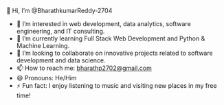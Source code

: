 👋 Hi, I’m @BharathkumarReddy-2704
- 👀 I’m interested in web development, data analytics, software engineering, and IT consulting.
- 🌱 I’m currently learning Full Stack Web Development and Python & Machine Learning.
- 💞️ I’m looking to collaborate on innovative projects related to software development and data science.
- 📫 How to reach me: bharathp2702@gmail.com
- 😄 Pronouns: He/Him
- ⚡ Fun fact: I enjoy listening to music and visiting new places in my free time!

<!---
BharathkumarReddy-2704/BharathkumarReddy-2704 is a ✨ special ✨ repository because its `README.md` (this file) appears on your GitHub profile.
You can click the Preview link to take a look at your changes.
--->
